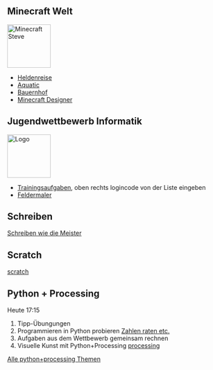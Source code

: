 
## Minecraft Welt


<img alt='Minecraft Steve' src='https://studio.code.org/blockly/media/craft/Sliced_Parts/Steve_Character_Select.png' width='100'>

* [Heldenreise](https://studio.code.org/s/hero/lessons/1/levels/1?lang=de-DE)
* [Aquatic](https://studio.code.org/s/aquatic/lessons/1/levels/1?lang=de-DE)
* [Bauernhof](https://studio.code.org/s/mc/lessons/1/levels/1?lang=de-DE)
* [Minecraft Designer](https://studio.code.org/s/minecraft/lessons/1/levels/1?lang=de-DE)


## Jugendwettbewerb Informatik

<img alt='Logo' src='https://jwinf.de/static/images/logo.png' width='100'>

* [Trainingsaufgaben](https://jwinf.de/contest/?filter=open), oben
  rechts logincode von der Liste eingeben
* [Feldermaler](https://blockly.bwinf.de/feldermaler/)


## Schreiben

[Schreiben wie die Meister](typing.md)


## Scratch

[scratch](scratch.md)


## Python + Processing

Heute 17:15

1. Tipp-Übungungen
2. Programmieren in Python probieren [Zahlen raten etc.](python/1-zahl-raten.md)
3. Aufgaben aus dem Wettbewerb gemeinsam rechnen
4. Visuelle Kunst mit Python+Processing [processing](python/2-processing-einfuehrung.md)

[Alle python+processing Themen](python-processing.md)

